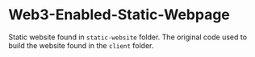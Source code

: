 # Web3-Enabled-Static-Webpage

Static website found in `static-website` folder. The original code used to build the website found in the `client` folder.